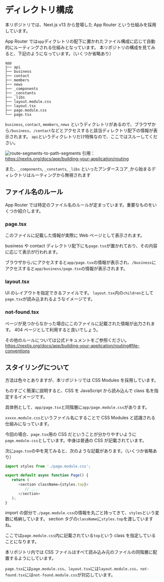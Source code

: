 # ディレクトリ構成

本リポジトリでは、Next.js v13 から登場した App Router という仕組みを採用しています。

App Router では`app`ディクレトリの配下に置かれたファイル構成に応じて自動的にルーティングされる仕組みとなっています。
本リポジトリの構成を見てみると、下記のようになっています。（いくつか省略あり）

```
app
├── api
├── business
├── contact
├── members
├── news
├── _components
├── _constants
├── _libs
├── layout.module.css
├── layout.tsx
├── page.module.css
└── page.tsx
```

`business`, `contact`, `members`, `news` というディクレトリがあるので、ブラウザから`/business`、`/contact`などとアクセスすると該当ディレクトリ配下の情報が表示されます。
`api`というディクレトリだけ特殊なので、ここではスルーしてください。

![route-segments-to-path-segments](https://github.com/microcmsio/nextjs-simple-corporate-site-template/assets/4659294/ee376d80-e52a-42ca-aa2b-516fde675f72)
引用： https://nextjs.org/docs/app/building-your-application/routing

また、`_components`, `_constants`, `_libs` といったアンダースコア`_`から始まるディレクトリはルーティングから無視されます

## ファイル名のルール

App Router では特定のファイル名のルールが定まっています。重要なものをいくつか紹介します。

### page.tsx

このファイルに記載した情報が実際に Web ページとして表示されます。

business や contact ディレクトリ配下にも`page.tsx`が置かれており、その内容に応じて表示が行われます。

ブラウザから`/`にアクセスすると`app/page.tsx`の情報が表示され、`/business`にアクセスすると`app/business/page.tsx`の情報が表示されます。

### layout.tsx

UI のレイアウトを指定できるファイルです。
`layout.tsx`内の`children`として`page.tsx`が読み込まれるようなイメージです。

### not-found.tsx

ページが見つからなかった場合にこのファイルに記載された情報が出力されます。
404 ページとして利用すると良いでしょう。

その他のルールについては公式ドキュメントをご参照ください。  
https://nextjs.org/docs/app/building-your-application/routing#file-conventions

## スタイリングについて

方法は色々とありますが、本リポジトリでは CSS Modules を採用しています。

ものすごく簡潔に説明すると、CSS を JavaScript から読み込んで class 名を指定するイメージです。

具体例として、`app/page.tsx`と同階層に`app/page.module.css`があります。

`xxxxx.module.css`というファイル名にすることで CSS Modules と認識される仕組みになっています。

今回の場合、`page.tsx`用の CSS だということが分かりやすいように`page.module.css`としています。中身は普通の CSS が記載されています。

次に`page.tsx`の中を見てみると、次のような記載があります。（いくつか省略あり）

```typescript
import styles from './page.module.css';

export default async function Page() {
   return (
      <section className={styles.top}>
         // ...
      </section>
   );
}
```

import の部分で`./page.module.css`の情報を丸ごと持ってきて、`styles`という変数に格納しています。
section タグの`className`に`styles.top`を渡していますね。

ここでは`page.module.css`内に記載されている`top`という class を指定していることになります。

本リポジトリ内では CSS ファイルはすべて読み込み元のファイルの同階層に配置するようにしています。

`page.tsx`には`page.module.css`、`layout.tsx`には`layout.module.css`、`not-found.tsx`には`not-found.module.css`が対応しています。
